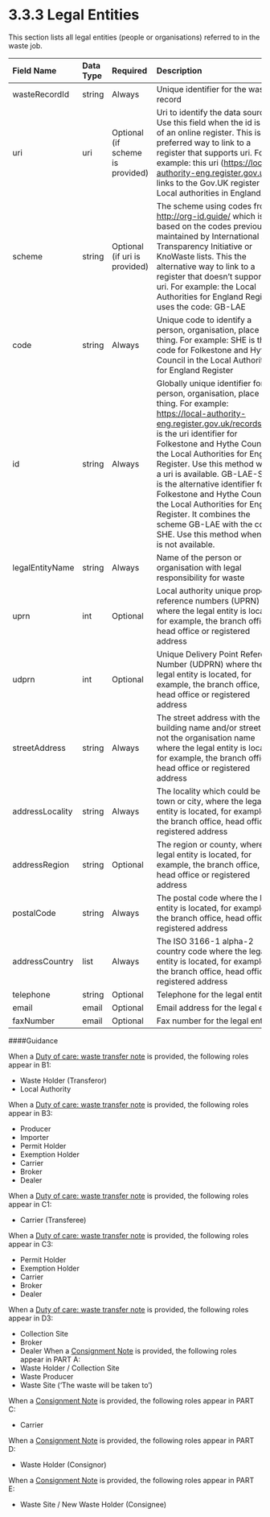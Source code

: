 3.3.3 Legal Entities
=
This section lists all legal entities (people or organisations) referred to in the waste job.

|Field Name|Data Type|Required|Description|
|:-|:-|:-|:-|
|wasteRecordId|string|Always|Unique identifier for the waste record|
|uri|uri|Optional (if scheme is provided)|Uri to identify the data source. Use this field when the id is part of an online register. This is the preferred way to link to a register that supports uri. For example: this uri (https://local-authority-eng.register.gov.uk/) links to the Gov.UK register for Local authorities in England.|
|scheme|string|Optional (if uri is provided)|The scheme using codes from http://org-id.guide/ which is based on the codes previously maintained by International Aid Transparency Initiative or KnoWaste lists. This the alternative way to link to a register that doesn’t support a uri. For example: the Local Authorities for England Register uses the code: GB-LAE|
|code|string|Always|Unique code to identify a person, organisation, place or thing. For example: SHE is the code for Folkestone and Hythe Council in the Local Authorities for England Register|
|id|string|Always|Globally unique identifier for a person, organisation, place or thing. For example: https://local-authority-eng.register.gov.uk/records/SHE is the uri identifier for Folkestone and Hythe Council in the Local Authorities for England Register. Use this method when a uri is available. GB-LAE-SHE is the alternative identifier for Folkestone and Hythe Council in the Local Authorities for England Register. It combines the scheme GB-LAE with the code SHE. Use this method when a uri is not available.|
|legalEntityName|string|Always|Name of the person or organisation with legal responsibility for waste|
|uprn|int|Optional|Local authority unique property reference numbers (UPRN) where the legal entity is located, for example, the branch office, head office or registered address|
|udprn|int|Optional|Unique Delivery Point Reference Number (UDPRN) where the legal entity is located, for example, the branch office, head office or registered address|
|streetAddress|string|Always|The street address with the building name and/or street but not the organisation name where the legal entity is located, for example, the branch office, head office or registered address|
|addressLocality|string|Always|The locality which could be the town or city, where the legal entity is located, for example, the branch office, head office or registered address|
|addressRegion|string|Optional|The region or county, where the legal entity is located, for example, the branch office, head office or registered address|
|postalCode|string|Always|The postal code where the legal entity is located, for example, the branch office, head office or registered address|
|addressCountry|list|Always|The ISO 3166-1 alpha-2 country code where the legal entity is located, for example, the branch office, head office or registered address|
|telephone|string|Optional|Telephone for the legal entity|
|email|email|Optional|Email address for the legal entity|
|faxNumber|email|Optional|Fax number for the legal entity|

####Guidance

When a [Duty of care: waste transfer note](https://assets.publishing.service.gov.uk/government/uploads/system/uploads/attachment_data/file/311081/LIT_7932.pdf) is provided, the following roles appear in B1:
- Waste Holder (Transferor)
- Local Authority

When a [Duty of care: waste transfer note](https://assets.publishing.service.gov.uk/government/uploads/system/uploads/attachment_data/file/311081/LIT_7932.pdf) is provided, the following roles appear in B3:
- Producer 
- Importer 
- Permit Holder
- Exemption Holder
- Carrier 
- Broker 
- Dealer

When a [Duty of care: waste transfer note](https://assets.publishing.service.gov.uk/government/uploads/system/uploads/attachment_data/file/311081/LIT_7932.pdf) is provided, the following roles appear in C1:
- Carrier (Transferee)

When a [Duty of care: waste transfer note](https://assets.publishing.service.gov.uk/government/uploads/system/uploads/attachment_data/file/311081/LIT_7932.pdf) is provided, the following roles appear in C3:
- Permit Holder
- Exemption Holder
- Carrier  
- Broker 
- Dealer

When a [Duty of care: waste transfer note](https://assets.publishing.service.gov.uk/government/uploads/system/uploads/attachment_data/file/311081/LIT_7932.pdf) is provided, the following roles appear in D3:
- Collection Site
- Broker 
- Dealer
When a [Consignment Note](https://assets.publishing.service.gov.uk/government/uploads/system/uploads/attachment_data/file/512167/LIT_6872.pdf) is provided, the following roles appear in PART A:
- Waste Holder / Collection Site
- Waste Producer
- Waste Site (‘The waste will be taken to’)

When a [Consignment Note](https://assets.publishing.service.gov.uk/government/uploads/system/uploads/attachment_data/file/512167/LIT_6872.pdf) is provided, the following roles appear in PART C:
- Carrier

When a [Consignment Note](https://assets.publishing.service.gov.uk/government/uploads/system/uploads/attachment_data/file/512167/LIT_6872.pdf) is provided, the following roles appear in PART D:
- Waste Holder (Consignor)

When a [Consignment Note](https://assets.publishing.service.gov.uk/government/uploads/system/uploads/attachment_data/file/512167/LIT_6872.pdf) is provided, the following roles appear in PART E:
- Waste Site / New Waste Holder (Consignee)
